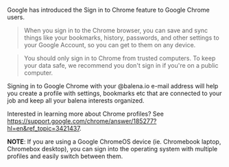 Google has introduced the Sign in to Chrome feature to Google Chrome users. 
> When you sign in to the Chrome browser, you can save and sync things like your bookmarks, history, passwords, and other settings to your Google Account, so you can get to them on any device.

> You should only sign in to Chrome from trusted computers. To keep your data safe, we recommend you don't sign in if you're on a public computer.

Signing in to Google Chrome with your @balena.io e-mail address will help you create a profile with settings, bookmarks etc that are connected to your job and keep all your balena interests organized.

Interested in learning more about Chrome profiles? See https://support.google.com/chrome/answer/185277?hl=en&ref_topic=3421437.

**NOTE**: If you are using a Google ChromeOS device (ie. Chromebook laptop, Chromebox desktop), you can sign into the operating system with multiple profiles and easily switch between them.